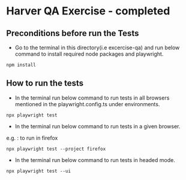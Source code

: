 Harver QA Exercise - completed
========================

## Preconditions before run the Tests

- Go to the terminal in this directory(i.e excercise-qa) and run below command to install required node packages and playwright.

`npm install`

## How to run the tests

- In the terminal run below command to run tests in all browsers mentioned in the playwright.config.ts under environments.

`npx playwright test`

- In the terminal run below command to run tests in a given browser.

e.g. : to run in firefox

`npx playwright test --project firefox`

- In the terminal run below command to run tests in headed mode.

`npx playwright test --ui`
